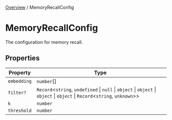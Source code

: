 [Overview](../index.md) / MemoryRecallConfig

# MemoryRecallConfig

The configuration for memory recall.

## Properties

| Property | Type |
| ------ | ------ |
| `embedding` | `number`[] |
| `filter?` | `Record`\<`string`, `undefined` \| `null` \| `object` \| `object` \| `object` \| `object` \| `Record`\<`string`, `unknown`\>\> |
| `k` | `number` |
| `threshold` | `number` |

